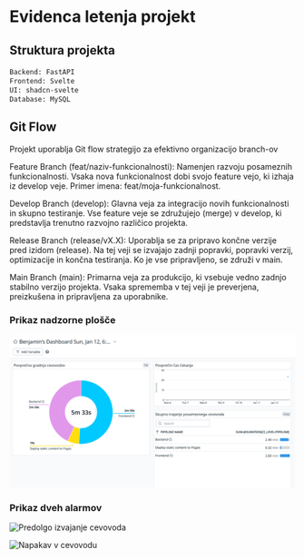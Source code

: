 #  Evidenca letenja projekt

## Struktura projekta

    Backend: FastAPI
    Frontend: Svelte
    UI: shadcn-svelte
    Database: MySQL

##   Git Flow

Projekt uporablja Git flow strategijo za efektivno organizacijo branch-ov

Feature Branch (feat/naziv-funkcionalnosti): Namenjen razvoju posameznih funkcionalnosti. Vsaka nova funkcionalnost dobi svojo feature vejo, ki izhaja iz develop veje. Primer imena: feat/moja-funkcionalnost.

Develop Branch (develop): Glavna veja za integracijo novih funkcionalnosti in skupno testiranje. Vse feature veje se združujejo (merge) v develop, ki predstavlja trenutno razvojno različico projekta.

Release Branch (release/vX.X): Uporablja se za pripravo končne verzije pred izidom (release). Na tej veji se izvajajo zadnji popravki, popravki verzij, optimizacije in končna testiranja. Ko je vse pripravljeno, se združi v main.

Main Branch (main): Primarna veja za produkcijo, ki vsebuje vedno zadnjo stabilno verzijo projekta. Vsaka sprememba v tej veji je preverjena, preizkušena in pripravljena za uporabnike.


### Prikaz nadzorne plošče
![Osnovna nadzorna plošča](images/NadzornaPlosca.png "Osnovna nadzorna plošča")

### Prikaz dveh alarmov
![Predolgo izvajanje cevovoda](images/PredolgoTrajanje.png.png "Predolgo izvajanje cevovoda")

![Napakav v cevovodu](images/NapakaVJobu.png.png "Napakav v cevovodu")